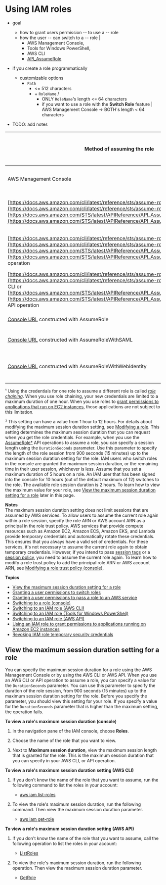 # Using IAM roles<a name="id_roles_use"></a>

* goal
  * how to grant users permission -- to use a -- role
  * how the user -- can switch to a -- role |
    * AWS Management Console,
    * Tools for Windows PowerShell,
    * AWS CLI
    * [API_AssumeRole](https://docs.aws.amazon.com/STS/latest/APIReference/API_AssumeRole.html)

* if you create a role programmatically
  * customizable options
    * `Path`
      * <= 512 characters 
      * \+ `RoleName` / 
        * ONLY `RoleName`'s length <= 64 characters
        * if you want to use a role with the **Switch Role** feature | AWS Management Console -> BOTH's length < 64 characters
  
* TODO: add notes

|  Method of assuming the role |  **Who can assume the role**  | **Method to specify credential lifetime** |  **Credential lifetime \(min \| max \| default\)**  | 
| --- | --- | --- | --- | 
| AWS Management Console | User \(by [switching roles](id_roles_use_switch-role-console.md)\) | Maximum session duration on the Role Summary page | 15m \| 1hr \| 1hr | 
| [https://docs.aws.amazon.com/cli/latest/reference/sts/assume-role.html](https://docs.aws.amazon.com/cli/latest/reference/sts/assume-role.html) CLI or [https://docs.aws.amazon.com/STS/latest/APIReference/API_AssumeRole.html](https://docs.aws.amazon.com/STS/latest/APIReference/API_AssumeRole.html) API operation |  User or role¹ | duration\-seconds CLI or DurationSeconds API parameter | 15m \| Maximum session duration setting² \| 1hr  | 
| [https://docs.aws.amazon.com/cli/latest/reference/sts/assume-role-with-saml.html](https://docs.aws.amazon.com/cli/latest/reference/sts/assume-role-with-saml.html) CLI or [https://docs.aws.amazon.com/STS/latest/APIReference/API_AssumeRoleWithSAML.html](https://docs.aws.amazon.com/STS/latest/APIReference/API_AssumeRoleWithSAML.html) API operation | Any user authenticated using SAML | duration\-seconds CLI or DurationSeconds API parameter | 15m \| Maximum session duration setting² \| 1hr  | 
| [https://docs.aws.amazon.com/cli/latest/reference/sts/assume-role-with-web-identity.html](https://docs.aws.amazon.com/cli/latest/reference/sts/assume-role-with-web-identity.html) CLI or [https://docs.aws.amazon.com/STS/latest/APIReference/API_AssumeRoleWithWebIdentity.html](https://docs.aws.amazon.com/STS/latest/APIReference/API_AssumeRoleWithWebIdentity.html) API operation | Any user authenticated using a web identity provider | duration\-seconds CLI or DurationSeconds API parameter | 15m \| Maximum session duration setting² \| 1hr  | 
| [Console URL](id_roles_providers_enable-console-custom-url.md) constructed with AssumeRole  | User or role | SessionDuration HTML parameter in the URL | 15m \| 12hr \| 1hr  | 
| [Console URL](id_roles_providers_enable-console-custom-url.md) constructed with AssumeRoleWithSAML  | Any user authenticated using SAML | SessionDuration HTML parameter in the URL | 15m \| 12hr \| 1hr | 
| [Console URL](id_roles_providers_enable-console-custom-url.md) constructed with AssumeRoleWithWebIdentity  | Any user authenticated using a web identity provider | SessionDuration HTML parameter in the URL | 15m \| 12hr \| 1hr  | 

¹ Using the credentials for one role to assume a different role is called [*role chaining*](id_roles_terms-and-concepts.md#iam-term-role-chaining)\. When you use role chaining, your new credentials are limited to a maximum duration of one hour\. When you use roles to [grant permissions to applications that run on EC2 instances](id_roles_use_switch-role-ec2.md), those applications are not subject to this limitation\.

² This setting can have a value from 1 hour to 12 hours\. For details about modifying the maximum session duration setting, see [Modifying a role](id_roles_manage_modify.md)\. This setting determines the maximum session duration that you can request when you get the role credentials\. For example, when you use the [AssumeRole\*](https://docs.aws.amazon.com/STS/latest/APIReference/API_AssumeRole.html) API operations to assume a role, you can specify a session length using the `DurationSeconds` parameter\. Use this parameter to specify the length of the role session from 900 seconds \(15 minutes\) up to the maximum session duration setting for the role\. IAM users who switch roles in the console are granted the maximum session duration, or the remaining time in their user session, whichever is less\. Assume that you set a maximum duration of 5 hours on a role\. An IAM user that has been signed into the console for 10 hours \(out of the default maximum of 12\) switches to the role\. The available role session duration is 2 hours\. To learn how to view the maximum value for your role, see [View the maximum session duration setting for a role](#id_roles_use_view-role-max-session) later in this page\.

**Notes**  
The maximum session duration setting does not limit sessions that are assumed by AWS services\.
To allow users to assume the current role again within a role session, specify the role ARN or AWS account ARN as a principal in the role trust policy\. AWS services that provide compute resources such as Amazon EC2, Amazon ECS, Amazon EKS, and Lambda provide temporary credentials and automatically rotate these credentials\. This ensures that you always have a valid set of credentials\. For these services, it's not necessary to assume the current role again to obtain temporary credentials\. However, if you intend to pass [session tags](id_session-tags.md) or a [session policy](access_policies.md#policies_session), you need to assume the current role again\. To learn how to modify a role trust policy to add the principal role ARN or AWS account ARN, see [Modifying a role trust policy \(console\)](roles-managingrole-editing-console.md#roles-managingrole_edit-trust-policy)\.

**Topics**
+ [View the maximum session duration setting for a role](#id_roles_use_view-role-max-session)
+ [Granting a user permissions to switch roles](id_roles_use_permissions-to-switch.md)
+ [Granting a user permissions to pass a role to an AWS service](id_roles_use_passrole.md)
+ [Switching to a role \(console\)](id_roles_use_switch-role-console.md)
+ [Switching to an IAM role \(AWS CLI\)](id_roles_use_switch-role-cli.md)
+ [Switching to an IAM role \(Tools for Windows PowerShell\)](id_roles_use_switch-role-twp.md)
+ [Switching to an IAM role \(AWS API\)](id_roles_use_switch-role-api.md)
+ [Using an IAM role to grant permissions to applications running on Amazon EC2 instances](id_roles_use_switch-role-ec2.md)
+ [Revoking IAM role temporary security credentials](id_roles_use_revoke-sessions.md)

## View the maximum session duration setting for a role<a name="id_roles_use_view-role-max-session"></a>

You can specify the maximum session duration for a role using the AWS Management Console or by using the AWS CLI or AWS API\. When you use an AWS CLI or API operation to assume a role, you can specify a value for the `DurationSeconds` parameter\. You can use this parameter to specify the duration of the role session, from 900 seconds \(15 minutes\) up to the maximum session duration setting for the role\. Before you specify the parameter, you should view this setting for your role\. If you specify a value for the `DurationSeconds` parameter that is higher than the maximum setting, the operation fails\.

**To view a role's maximum session duration \(console\)**

1. In the navigation pane of the IAM console, choose **Roles**\.

1. Choose the name of the role that you want to view\.

1. Next to **Maximum session duration**, view the maximum session length that is granted for the role\. This is the maximum session duration that you can specify in your AWS CLI, or API operation\. 

**To view a role's maximum session duration setting \(AWS CLI\)**

1. If you don't know the name of the role that you want to assume, run the following command to list the roles in your account:
   + [aws iam list\-roles](https://docs.aws.amazon.com/cli/latest/reference/iam/list-roles.html)

1. To view the role's maximum session duration, run the following command\. Then view the maximum session duration parameter\.
   + [aws iam get\-role](https://docs.aws.amazon.com/cli/latest/reference/iam/get-role.html)

**To view a role's maximum session duration setting \(AWS API\)**

1. If you don't know the name of the role that you want to assume, call the following operation to list the roles in your account:
   + [ListRoles](https://docs.aws.amazon.com/IAM/latest/APIReference/API_ListRoles.html)

1. To view the role's maximum session duration, run the following operation\. Then view the maximum session duration parameter\.
   + [GetRole](https://docs.aws.amazon.com/IAM/latest/APIReference/API_GetRole.html)